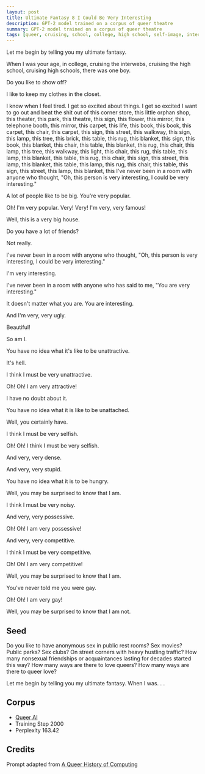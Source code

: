 ```yaml
---
layout: post
title: Ultimate Fantasy 8 I Could Be Very Interesting
description: GPT-2 model trained on a corpus of queer theatre
summary: GPT-2 model trained on a corpus of queer theatre
tags: [queer, cruising, school, college, high school, self-image, interwebs, GPT-2, RunwayML]
---
```




Let me begin by telling you my ultimate fantasy.

When I was your age, in college, cruising the interwebs, cruising the high school, cruising high schools, there was one boy.

Do you like to show off?

I like to keep my clothes in the closet.

I know when I feel tired. I get so excited about things. I get so excited I want to go out and beat the shit out of this corner store, this little orphan shop, this theater, this park, this theatre, this sign, this flower, this mirror, this telephone booth, this mirror, this carpet, this life, this book, this book, this carpet, this chair, this carpet, this sign, this street, this walkway, this sign, this lamp, this tree, this brick, this table, this rug, this blanket, this sign, this book, this blanket, this chair, this table, this blanket, this rug, this chair, this lamp, this tree, this walkway, this light, this chair, this rug, this table, this lamp, this blanket, this table, this rug, this chair, this sign, this street, this lamp, this blanket, this table, this lamp, this rug, this chair, this table, this sign, this street, this lamp, this blanket, this I've never been in a room with anyone who thought, "Oh, this person is very interesting, I could be very interesting."

A lot of people like to be big. You're very popular.

Oh! I'm very popular. Very! Very! I'm very, very famous!

Well, this is a very big house.

Do you have a lot of friends?

Not really.

I've never been in a room with anyone who thought, "Oh, this person is very interesting, I could be very interesting."

I'm very interesting.

I've never been in a room with anyone who has said to me, "You are very interesting."

It doesn't matter what you are. You are interesting.

And I'm very, very ugly.

Beautiful!

So am I.

You have no idea what it's like to be unattractive.

It's hell.

I think I must be very unattractive.

Oh! Oh! I am very attractive!

I have no doubt about it.

You have no idea what it is like to be unattached.

Well, you certainly have.

I think I must be very selfish.

Oh! Oh! I think I must be very selfish.

And very, very dense.

And very, very stupid.

You have no idea what it is to be hungry.

Well, you may be surprised to know that I am.

I think I must be very noisy.

And very, very possessive.

Oh! Oh! I am very possessive!

And very, very competitive.

I think I must be very competitive.

Oh! Oh! I am very competitive!

Well, you may be surprised to know that I am.

You've never told me you were gay.

Oh! Oh! I am very gay!

Well, you may be surprised to know that I am not.


## Seed

Do you like to have anonymous sex in public rest rooms? Sex movies? Public parks? Sex clubs? On street corners with heavy hustling traffic? How many nonsexual friendships or acquaintances lasting for decades started this way? How many ways are there to love queers? How many ways are there to queer love?

Let me begin by telling you my ultimate fantasy. When I was. . .

## Corpus

- [Queer AI](/queerai)
- Training Step 2000
- Perplexity 163.42

## Credits

Prompt adapted from [A Queer History of Computing](https://rhizome.org/editorial/2013/feb/19/queer-computing-1/)
